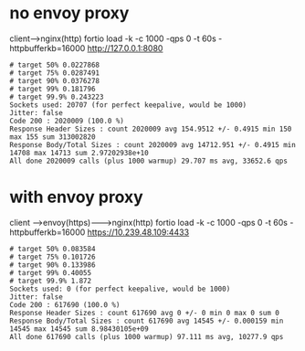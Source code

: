 # no envoy proxy
client-->nginx(http)
fortio load -k -c 1000 -qps 0 -t 60s -httpbufferkb=16000 http://127.0.0.1:8080
```
# target 50% 0.0227868
# target 75% 0.0287491
# target 90% 0.0376278
# target 99% 0.181796
# target 99.9% 0.243223
Sockets used: 20707 (for perfect keepalive, would be 1000)
Jitter: false
Code 200 : 2020009 (100.0 %)
Response Header Sizes : count 2020009 avg 154.9512 +/- 0.4915 min 150 max 155 sum 313002820
Response Body/Total Sizes : count 2020009 avg 14712.951 +/- 0.4915 min 14708 max 14713 sum 2.97202938e+10
All done 2020009 calls (plus 1000 warmup) 29.707 ms avg, 33652.6 qps
```
# with envoy proxy
client -->envoy(https)--->nginx(http)
fortio load -k -c 1000 -qps 0 -t 60s -httpbufferkb=16000 https://10.239.48.109:4433
```
# target 50% 0.083584
# target 75% 0.101726
# target 90% 0.133986
# target 99% 0.40055
# target 99.9% 1.872
Sockets used: 0 (for perfect keepalive, would be 1000)
Jitter: false
Code 200 : 617690 (100.0 %)
Response Header Sizes : count 617690 avg 0 +/- 0 min 0 max 0 sum 0
Response Body/Total Sizes : count 617690 avg 14545 +/- 0.000159 min 14545 max 14545 sum 8.98430105e+09
All done 617690 calls (plus 1000 warmup) 97.111 ms avg, 10277.9 qps
```